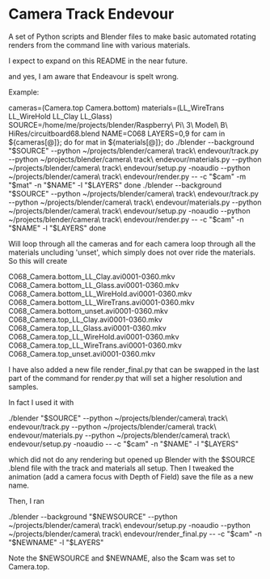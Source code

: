 Camera Track Endevour
=====================

A set of Python scripts and Blender files to make basic automated rotating renders from the command line with various materials.

I expect to expand on this README in the near future.

and yes, I am aware that Endeavour is spelt wrong.

Example:

cameras=(Camera.top Camera.bottom)
materials=(LL_WireTrans LL_WireHold LL_Clay LL_Glass)
SOURCE=/home/me/projects/blender/Raspberry\ Pi\ 3\ Model\ B\ HiRes/circuitboard68.blend
NAME=C068
LAYERS=0,9
for cam in ${cameras[@]}; do
  for mat in ${materials[@]}; do
   ./blender --background "$SOURCE" --python ~/projects/blender/camera\ track\ endevour/track.py --python ~/projects/blender/camera\ track\ endevour/materials.py --python ~/projects/blender/camera\ track\ endevour/setup.py -noaudio --python ~/projects/blender/camera\ track\ endevour/render.py --  -c "$cam" -m "$mat" -n "$NAME" -l "$LAYERS"
  done
  ./blender --background "$SOURCE" --python ~/projects/blender/camera\ track\ endevour/track.py --python ~/projects/blender/camera\ track\ endevour/materials.py --python ~/projects/blender/camera\ track\ endevour/setup.py -noaudio --python ~/projects/blender/camera\ track\ endevour/render.py --  -c "$cam" -n "$NAME" -l "$LAYERS"
done

Will loop through all the cameras and for each camera loop through all the materials uncluding 'unset', which simply does not over ride the materials.
So this will create

C068_Camera.bottom_LL_Clay.avi0001-0360.mkv
C068_Camera.bottom_LL_Glass.avi0001-0360.mkv
C068_Camera.bottom_LL_WireHold.avi0001-0360.mkv
C068_Camera.bottom_LL_WireTrans.avi0001-0360.mkv
C068_Camera.bottom_unset.avi0001-0360.mkv
C068_Camera.top_LL_Clay.avi0001-0360.mkv
C068_Camera.top_LL_Glass.avi0001-0360.mkv
C068_Camera.top_LL_WireHold.avi0001-0360.mkv
C068_Camera.top_LL_WireTrans.avi0001-0360.mkv
C068_Camera.top_unset.avi0001-0360.mkv

I have also added a new file render_final.py that can be swapped in the last part of the command for render.py that will set a higher resolution and samples.

In fact I used it with

./blender "$SOURCE" --python ~/projects/blender/camera\ track\ endevour/track.py --python ~/projects/blender/camera\ track\ endevour/materials.py --python ~/projects/blender/camera\ track\ endevour/setup.py -noaudio --  -c "$cam" -n "$NAME" -l "$LAYERS"

which did not do any rendering but opened up Blender with the $SOURCE .blend file with the track and materials all setup. Then I tweaked the animation (add a camera focus with Depth of Field) save the file as a new name.

Then, I ran

./blender --background "$NEWSOURCE" --python ~/projects/blender/camera\ track\ endevour/setup.py -noaudio --python ~/projects/blender/camera\ track\ endevour/render_final.py --  -c "$cam" -n "$NEWNAME" -l "$LAYERS"

Note the $NEWSOURCE and $NEWNAME, also the $cam was set to Camera.top.
